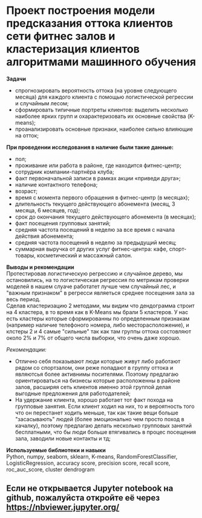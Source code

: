 # Проект построения модели предсказания оттока клиентов сети фитнес залов и кластеризация клиентов алгоритмами машинного обучения

**Задачи**  
- спрогнозировать вероятность оттока (на уровне следующего месяца) для каждого клиента с помощью логистической регрессии и случайным лесом;
- сформировать типичные портреты клиентов: выделить несколько наиболее ярких групп и охарактеризовать их основные свойства (K-means);
- проанализировать основные признаки, наиболее сильно влияющие на отток;

**При проведении исследования в наличие были такие данные:**  
- пол;  
- проживание или работа в районе, где находится фитнес-центр;  
- сотрудник компании-партнёра клуба;  
- факт первоначальной записи в рамках акции «приведи друга»;  
-  наличие контактного телефона;  
-  возраст;  
-  время с момента первого обращения в фитнес-центр (в месяцах);  
- длительность текущего действующего абонемента (месяц, 3 месяца, 6 месяцев, год);  
-  срок до окончания текущего действующего абонемента (в месяцах);  
- факт посещения групповых занятий;  
-  средняя частота посещений в неделю за все время с начала действия абонемента;  
- средняя частота посещений в неделю за предыдущий месяц;  
- суммарная выручка от других услуг фитнес-центра: кафе, спорт-товары, косметический и массажный салон.  


**Выводы и рекомендации**  
Протестировав логистическую регрессию и случайное дерево, мы остановились, на то логистическая регрессия по метрикам проверки моделей в нашем слуаче работатет лучше чем случайный лес, и "важным признаком" в регресси являеться среднее посещения зала за весь период.  
Сделав кластеризацию 2 методами, мы видим что дендограмма строит на 4 кластера, в то время как в K-Means мы брали 5 кластеров. У нас есть кластеры которые сформированны по определенным признакам (например наличие телефоного номера, либо месторасположение), и клстеры 2 и 4 самые "сильные" так как там группы оттока состовляют около 2% и 7% от общего числа выборки, что очень даже хорошо.  


*Рекомендации:*  
- Отлично себя показывают люди которые живут либо работают рядом со спортзалом, они реже попадают в группу оттока и являютсья более активнимы посителями. Поэтому предлагаю ориентироваться на бизнесы которые расположенны в районе залов, расширяя сеть клиентов именно этой группой делая выгодные предложения для работодателей;  
- На удержание клиента, хорошо работает тот факт похода на групповые занятия. Если клиент ходил на них, то и вероятность того что он перестанет ходить меньше, так как такие вещи больше "засасывають" людей (более эмоционально чем просто поход в качалку), поэтому предлагаю делать несколько групповых занятий бесплатными, что бы люди больше втягивались в процес посещения зала, заводили новые контакты и тд;

**Используемые библиотеки и навыки**  
Python, numpy, seaborn, sklearn, K-means, RandomForestClassifier, LogisticRegression, accuracy score, precision score, recall score, roc_auc_score, cluster dendrogram

## Если не открывается Jupyter notebook на github, пожалуйста откройте её через https://nbviewer.jupyter.org/

